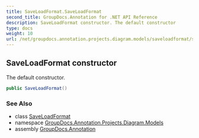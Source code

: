 ```yaml
---
title: SaveLoadFormat.SaveLoadFormat
second_title: GroupDocs.Annotation for .NET API Reference
description: SaveLoadFormat constructor. The default constructor
type: docs
weight: 10
url: /net/groupdocs.annotation.projects.diagram.models/saveloadformat/saveloadformat/
---
```

## SaveLoadFormat constructor

The default constructor.

```csharp
public SaveLoadFormat()
```

### See Also

* class [SaveLoadFormat](../)
* namespace [GroupDocs.Annotation.Projects.Diagram.Models](../../saveloadformat/)
* assembly [GroupDocs.Annotation](../../../)


